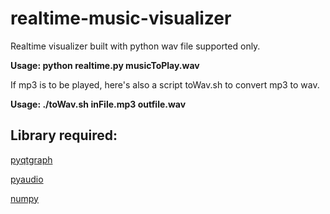 # realtime-music-visualizer
Realtime visualizer built with python
wav file supported only.

**Usage: python realtime.py musicToPlay.wav**

If mp3 is to be played, here's also a script toWav.sh to convert mp3 to wav.

**Usage: ./toWav.sh inFile.mp3 outfile.wav**

## Library required:
[pyqtgraph](http://www.pyqtgraph.org/)

[pyaudio](https://people.csail.mit.edu/hubert/pyaudio/docs/)

[numpy](http://www.numpy.org/)
